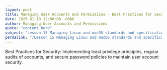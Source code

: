 ```yaml
---
layout: post
title: Managing User Accounts and Permissions - Best Practices for Security
date: 2025-01-10 12:00:00 -0000
author: Managing User Accounts and Permissions
quote: "content here"
subject: "Lesson 15 Managing Linux and macOS standards and specifications"
permalink: "/Lesson 15 Managing Linux and macOS standards and specifications/Managing User Accounts and Permissions/Managing User Accounts and Permissions - Best Practices for Security"
---
```


Best Practices for Security: Implementing least privilege principles, regular audits of accounts, and secure password policies to maintain user account security.
